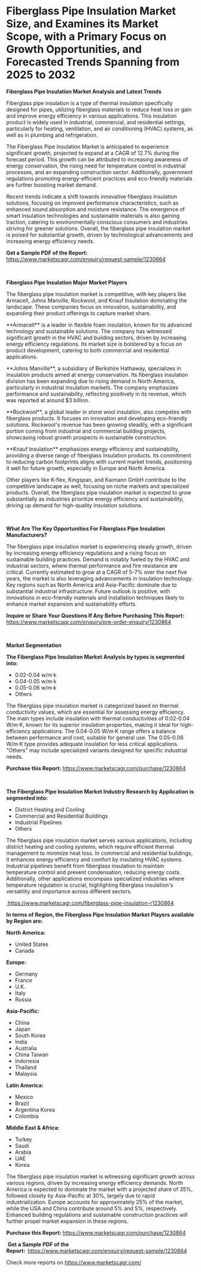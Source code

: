 <p><h1>Fiberglass Pipe Insulation Market Size, and Examines its Market Scope, with a Primary Focus on Growth Opportunities, and Forecasted Trends Spanning from 2025 to 2032</h1></p><p><strong>Fiberglass Pipe Insulation Market Analysis and Latest Trends</strong></p>
<p><p>Fiberglass pipe insulation is a type of thermal insulation specifically designed for pipes, utilizing fiberglass materials to reduce heat loss or gain and improve energy efficiency in various applications. This insulation product is widely used in industrial, commercial, and residential settings, particularly for heating, ventilation, and air conditioning (HVAC) systems, as well as in plumbing and refrigeration.</p><p>The Fiberglass Pipe Insulation Market is anticipated to experience significant growth, projected to expand at a CAGR of 12.7% during the forecast period. This growth can be attributed to increasing awareness of energy conservation, the rising need for temperature control in industrial processes, and an expanding construction sector. Additionally, government regulations promoting energy-efficient practices and eco-friendly materials are further boosting market demand.</p><p>Recent trends indicate a shift towards innovative fiberglass insulation solutions, focusing on improved performance characteristics, such as enhanced sound absorption and moisture resistance. The emergence of smart insulation technologies and sustainable materials is also gaining traction, catering to environmentally conscious consumers and industries striving for greener solutions. Overall, the fiberglass pipe insulation market is poised for substantial growth, driven by technological advancements and increasing energy efficiency needs.</p></p>
<p><strong>Get a Sample PDF of the Report:&nbsp;</strong> <a href="https://www.marketscagr.com/enquiry/request-sample/1230864?utm_campaign=1126&utm_medium=2&utm_source=Github&utm_content=ia&utm_term=01042025&utm_id=fiberglass-pipe-insulation">https://www.marketscagr.com/enquiry/request-sample/1230864</a></p>
<p>&nbsp;</p>
<p><strong>Fiberglass Pipe Insulation Major Market Players</strong></p>
<p><p>The fiberglass pipe insulation market is competitive, with key players like Armacell, Johns Manville, Rockwool, and Knauf Insulation dominating the landscape. These companies focus on innovation, sustainability, and expanding their product offerings to capture market share.</p><p>**Armacell** is a leader in flexible foam insulation, known for its advanced technology and sustainable solutions. The company has witnessed significant growth in the HVAC and building sectors, driven by increasing energy efficiency regulations. Its market size is bolstered by a focus on product development, catering to both commercial and residential applications.</p><p>**Johns Manville**, a subsidiary of Berkshire Hathaway, specializes in insulation products aimed at energy conservation. Its fiberglass insulation division has been expanding due to rising demand in North America, particularly in industrial insulation markets. The company emphasizes performance and sustainability, reflecting positively in its revenue, which was reported at around $3 billion.</p><p>**Rockwool**, a global leader in stone wool insulation, also competes with fiberglass products. It focuses on innovation and developing eco-friendly solutions. Rockwool's revenue has been growing steadily, with a significant portion coming from industrial and commercial building projects, showcasing robust growth prospects in sustainable construction.</p><p>**Knauf Insulation** emphasizes energy efficiency and sustainability, providing a diverse range of fiberglass insulation products. Its commitment to reducing carbon footprints aligns with current market trends, positioning it well for future growth, especially in Europe and North America.</p><p>Other players like K-flex, Kingspan, and Kaimann GmbH contribute to the competitive landscape as well, focusing on niche markets and specialized products. Overall, the fiberglass pipe insulation market is expected to grow substantially as industries prioritize energy efficiency and sustainability, driving up demand for high-quality insulation solutions.</p></p>
<p>&nbsp;</p>
<p><strong>What Are The Key Opportunities For Fiberglass Pipe Insulation Manufacturers?</strong></p>
<p><p>The fiberglass pipe insulation market is experiencing steady growth, driven by increasing energy efficiency regulations and a rising focus on sustainable building practices. Demand is notably fueled by the HVAC and industrial sectors, where thermal performance and fire resistance are critical. Currently estimated to grow at a CAGR of 5-7% over the next five years, the market is also leveraging advancements in insulation technology. Key regions such as North America and Asia-Pacific dominate due to substantial industrial infrastructure. Future outlook is positive, with innovations in eco-friendly materials and installation techniques likely to enhance market expansion and sustainability efforts.</p></p>
<p><strong>Inquire or Share Your Questions If Any Before Purchasing This Report:</strong> <a href="https://www.marketscagr.com/enquiry/pre-order-enquiry/1230864?utm_campaign=1126&utm_medium=2&utm_source=Github&utm_content=ia&utm_term=01042025&utm_id=fiberglass-pipe-insulation">https://www.marketscagr.com/enquiry/pre-order-enquiry/1230864</a></p>
<p>&nbsp;</p>
<p><strong>Market Segmentation</strong></p>
<p><strong>The Fiberglass Pipe Insulation Market Analysis by types is segmented into:</strong></p>
<p><ul><li>0.02-0.04 w/m·k</li><li>0.04-0.05 w/m·k</li><li>0.05-0.06 w/m·k</li><li>Others</li></ul></p>
<p><p>The fiberglass pipe insulation market is categorized based on thermal conductivity values, which are essential for assessing energy efficiency. The main types include insulation with thermal conductivities of 0.02-0.04 W/m·K, known for its superior insulation properties, making it ideal for high-efficiency applications. The 0.04-0.05 W/m·K range offers a balance between performance and cost, suitable for general use. The 0.05-0.06 W/m·K type provides adequate insulation for less critical applications. "Others" may include specialized variants designed for specific industrial needs.</p></p>
<p><strong>Purchase this Report:&nbsp;</strong><a href="https://www.marketscagr.com/purchase/1230864?utm_campaign=1126&utm_medium=2&utm_source=Github&utm_content=ia&utm_term=01042025&utm_id=fiberglass-pipe-insulation">https://www.marketscagr.com/purchase/1230864</a></p>
<p>&nbsp;</p>
<p><strong>The Fiberglass Pipe Insulation Market Industry Research by Application is segmented into:</strong></p>
<p><ul><li>District Heating and Cooling</li><li>Commercial and Residential Buildings</li><li>Industrial Pipelines</li><li>Others</li></ul></p>
<p><p>The fiberglass pipe insulation market serves various applications, including district heating and cooling systems, which require efficient thermal management to minimize heat loss. In commercial and residential buildings, it enhances energy efficiency and comfort by insulating HVAC systems. Industrial pipelines benefit from fiberglass insulation to maintain temperature control and prevent condensation, reducing energy costs. Additionally, other applications encompass specialized industries where temperature regulation is crucial, highlighting fiberglass insulation's versatility and importance across different sectors.</p></p>
<p><a href="https://www.marketscagr.com/fiberglass-pipe-insulation-r1230864?utm_campaign=1126&utm_medium=2&utm_source=Github&utm_content=ia&utm_term=01042025&utm_id=fiberglass-pipe-insulation">&nbsp;https://www.marketscagr.com/fiberglass-pipe-insulation-r1230864</a></p>
<p><strong>In terms of Region, the Fiberglass Pipe Insulation Market Players available by Region are:</strong></p>
<p>
    <p> <strong> North America: </strong>
        <ul>
            <li>United States</li>
            <li>Canada</li>
        </ul>
        </p> 
    <p> <strong> Europe: </strong>
        <ul>
            <li>Germany</li>
            <li>France</li>
            <li>U.K.</li>
            <li>Italy</li>
            <li>Russia</li>
        </ul>
        </p> 
    <p> <strong> Asia-Pacific: </strong>
        <ul>
            <li>China</li>
            <li>Japan</li>
            <li>South Korea</li>
            <li>India</li>
            <li>Australia</li>
            <li>China Taiwan</li>
            <li>Indonesia</li>
            <li>Thailand</li>
            <li>Malaysia</li>
        </ul>
        </p> 
    <p> <strong> Latin America: </strong>
        <ul>
            <li>Mexico</li>
            <li>Brazil</li>
            <li>Argentina Korea</li>
            <li>Colombia</li>
        </ul>
        </p> 
    <p> <strong> Middle East & Africa: </strong>
        <ul>
            <li>Turkey</li>
            <li>Saudi</li>
            <li>Arabia</li>
            <li>UAE</li>
            <li>Korea</li>
        </ul>
    </p>
    </p>
<p><p>The fiberglass pipe insulation market is witnessing significant growth across various regions, driven by increasing energy efficiency demands. North America is expected to dominate the market with a projected share of 35%, followed closely by Asia-Pacific at 30%, largely due to rapid industrialization. Europe accounts for approximately 25% of the market, while the USA and China contribute around 5% and 5%, respectively. Enhanced building regulations and sustainable construction practices will further propel market expansion in these regions.</p></p>
<p><strong>Purchase this Report: </strong><a href="https://www.marketscagr.com/purchase/1230864?utm_campaign=1126&utm_medium=2&utm_source=Github&utm_content=ia&utm_term=01042025&utm_id=fiberglass-pipe-insulation">https://www.marketscagr.com/purchase/1230864</a></p>
<p>&nbsp;<strong>Get a Sample PDF of the Report:&nbsp;&nbsp;</strong><a href="https://www.marketscagr.com/enquiry/request-sample/1230864?utm_campaign=1126&utm_medium=2&utm_source=Github&utm_content=ia&utm_term=01042025&utm_id=fiberglass-pipe-insulation">https://www.marketscagr.com/enquiry/request-sample/1230864</a></p>
<p><strong></strong></p>
<p>Check more reports on <a href="https://www.marketscagr.com/?utm_campaign=1126&utm_medium=2&utm_source=Github&utm_content=ia&utm_term=01042025&utm_id=fiberglass-pipe-insulation">https://www.marketscagr.com/</a></p>